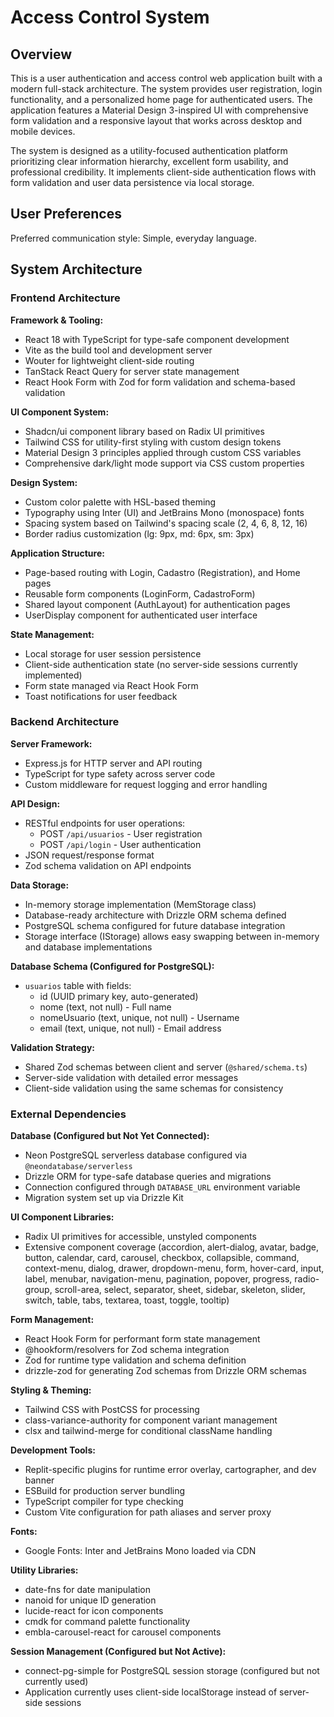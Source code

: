 # Access Control System

## Overview

This is a user authentication and access control web application built with a modern full-stack architecture. The system provides user registration, login functionality, and a personalized home page for authenticated users. The application features a Material Design 3-inspired UI with comprehensive form validation and a responsive layout that works across desktop and mobile devices.

The system is designed as a utility-focused authentication platform prioritizing clear information hierarchy, excellent form usability, and professional credibility. It implements client-side authentication flows with form validation and user data persistence via local storage.

## User Preferences

Preferred communication style: Simple, everyday language.

## System Architecture

### Frontend Architecture

**Framework & Tooling:**
- React 18 with TypeScript for type-safe component development
- Vite as the build tool and development server
- Wouter for lightweight client-side routing
- TanStack React Query for server state management
- React Hook Form with Zod for form validation and schema-based validation

**UI Component System:**
- Shadcn/ui component library based on Radix UI primitives
- Tailwind CSS for utility-first styling with custom design tokens
- Material Design 3 principles applied through custom CSS variables
- Comprehensive dark/light mode support via CSS custom properties

**Design System:**
- Custom color palette with HSL-based theming
- Typography using Inter (UI) and JetBrains Mono (monospace) fonts
- Spacing system based on Tailwind's spacing scale (2, 4, 6, 8, 12, 16)
- Border radius customization (lg: 9px, md: 6px, sm: 3px)

**Application Structure:**
- Page-based routing with Login, Cadastro (Registration), and Home pages
- Reusable form components (LoginForm, CadastroForm)
- Shared layout component (AuthLayout) for authentication pages
- UserDisplay component for authenticated user interface

**State Management:**
- Local storage for user session persistence
- Client-side authentication state (no server-side sessions currently implemented)
- Form state managed via React Hook Form
- Toast notifications for user feedback

### Backend Architecture

**Server Framework:**
- Express.js for HTTP server and API routing
- TypeScript for type safety across server code
- Custom middleware for request logging and error handling

**API Design:**
- RESTful endpoints for user operations:
  - POST `/api/usuarios` - User registration
  - POST `/api/login` - User authentication
- JSON request/response format
- Zod schema validation on API endpoints

**Data Storage:**
- In-memory storage implementation (MemStorage class)
- Database-ready architecture with Drizzle ORM schema defined
- PostgreSQL schema configured for future database integration
- Storage interface (IStorage) allows easy swapping between in-memory and database implementations

**Database Schema (Configured for PostgreSQL):**
- `usuarios` table with fields:
  - id (UUID primary key, auto-generated)
  - nome (text, not null) - Full name
  - nomeUsuario (text, unique, not null) - Username
  - email (text, unique, not null) - Email address

**Validation Strategy:**
- Shared Zod schemas between client and server (`@shared/schema.ts`)
- Server-side validation with detailed error messages
- Client-side validation using the same schemas for consistency

### External Dependencies

**Database (Configured but Not Yet Connected):**
- Neon PostgreSQL serverless database configured via `@neondatabase/serverless`
- Drizzle ORM for type-safe database queries and migrations
- Connection configured through `DATABASE_URL` environment variable
- Migration system set up via Drizzle Kit

**UI Component Libraries:**
- Radix UI primitives for accessible, unstyled components
- Extensive component coverage (accordion, alert-dialog, avatar, badge, button, calendar, card, carousel, checkbox, collapsible, command, context-menu, dialog, drawer, dropdown-menu, form, hover-card, input, label, menubar, navigation-menu, pagination, popover, progress, radio-group, scroll-area, select, separator, sheet, sidebar, skeleton, slider, switch, table, tabs, textarea, toast, toggle, tooltip)

**Form Management:**
- React Hook Form for performant form state management
- @hookform/resolvers for Zod schema integration
- Zod for runtime type validation and schema definition
- drizzle-zod for generating Zod schemas from Drizzle ORM schemas

**Styling & Theming:**
- Tailwind CSS with PostCSS for processing
- class-variance-authority for component variant management
- clsx and tailwind-merge for conditional className handling

**Development Tools:**
- Replit-specific plugins for runtime error overlay, cartographer, and dev banner
- ESBuild for production server bundling
- TypeScript compiler for type checking
- Custom Vite configuration for path aliases and server proxy

**Fonts:**
- Google Fonts: Inter and JetBrains Mono loaded via CDN

**Utility Libraries:**
- date-fns for date manipulation
- nanoid for unique ID generation
- lucide-react for icon components
- cmdk for command palette functionality
- embla-carousel-react for carousel components

**Session Management (Configured but Not Active):**
- connect-pg-simple for PostgreSQL session storage (configured but not currently used)
- Application currently uses client-side localStorage instead of server-side sessions